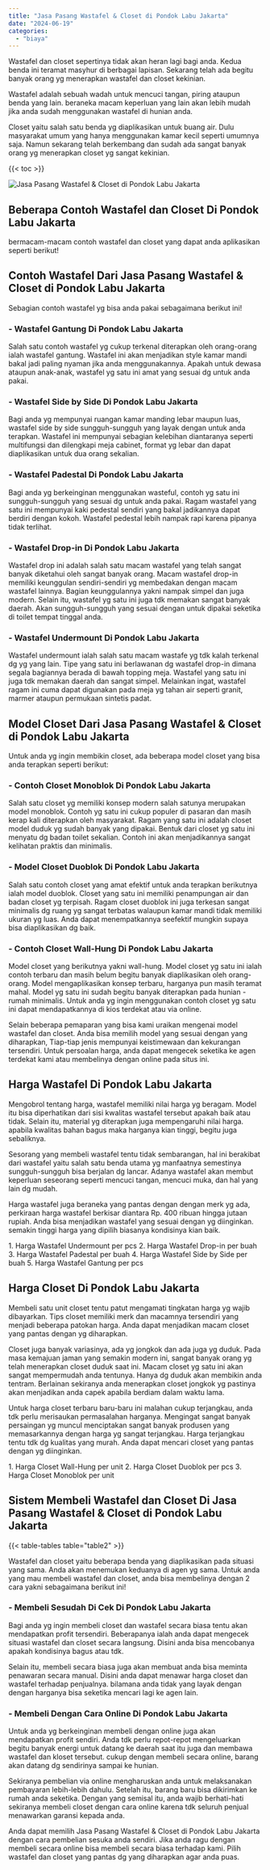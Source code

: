 ```yaml
---
title: "Jasa Pasang Wastafel & Closet di Pondok Labu Jakarta"
date: "2024-06-19"
categories: 
  - "biaya"
---
```


Wastafel dan closet sepertinya tidak akan heran lagi bagi anda. Kedua benda ini teramat masyhur di berbagai lapisan. Sekarang telah ada begitu banyak orang yg menerapkan wastafel dan closet kekinian.

Wastafel adalah sebuah wadah untuk mencuci tangan, piring ataupun benda yang lain. beraneka macam keperluan yang lain akan lebih mudah jika anda sudah menggunakan wastafel di hunian anda.

Closet yaitu salah satu benda yg diaplikasikan untuk buang air. Dulu masyarakat umum yang hanya menggunakan kamar kecil seperti umumnya saja. Namun sekarang telah berkembang dan sudah ada sangat banyak orang yg menerapkan closet yg sangat kekinian.

{{< toc >}}

![Jasa Pasang Wastafel & Closet di Pondok Labu Jakarta](/images/wastafel-closet-murah03.png)

## Beberapa Contoh Wastafel dan Closet Di Pondok Labu Jakarta

bermacam-macam contoh wastafel dan closet yang dapat anda aplikasikan seperti berikut!

## Contoh Wastafel Dari Jasa Pasang Wastafel & Closet di Pondok Labu Jakarta

Sebagian contoh wastafel yg bisa anda pakai sebagaimana berikut ini!

### \- Wastafel Gantung Di Pondok Labu Jakarta

Salah satu contoh wastafel yg cukup terkenal diterapkan oleh orang-orang ialah wastafel gantung. Wastafel ini akan menjadikan style kamar mandi bakal jadi paling nyaman jika anda menggunakannya. Apakah untuk dewasa ataupun anak-anak, wastafel yg satu ini amat yang sesuai dg untuk anda pakai.

### \- Wastafel Side by Side Di Pondok Labu Jakarta

Bagi anda yg mempunyai ruangan kamar manding lebar maupun luas, wastafel side by side sungguh-sungguh yang layak dengan untuk anda terapkan. Wastafel ini mempunyai sebagian kelebihan diantaranya seperti multifungsi dan dilengkapi meja cabinet, format yg lebar dan dapat diaplikasikan untuk dua orang sekalian.

### \- Wastafel Padestal Di Pondok Labu Jakarta

Bagi anda yg berkeinginan menggunakan wasteful, contoh yg satu ini sungguh-sungguh yang sesuai dg untuk anda pakai. Ragam wastafel yang satu ini mempunyai kaki pedestal sendiri yang bakal jadikannya dapat berdiri dengan kokoh. Wastafel pedestal lebih nampak rapi karena pipanya tidak terlihat.

### \- Wastafel Drop-in Di Pondok Labu Jakarta

Wastafel drop ini adalah salah satu macam wastafel yang telah sangat banyak diketahui oleh sangat banyak orang. Macam wastafel drop-in memiliki keunggulan sendiri-sendiri yg membedakan dengan macam wastafel lainnya. Bagian keunggulannya yakni nampak simpel dan juga modern. Selain itu, wastafel yg satu ini juga tdk memakan sangat banyak daerah. Akan sungguh-sungguh yang sesuai dengan untuk dipakai seketika di toilet tempat tinggal anda.

### \- Wastafel Undermount Di Pondok Labu Jakarta

Wastafel undermount ialah salah satu macam wastafe yg tdk kalah terkenal dg yg yang lain. Tipe yang satu ini berlawanan dg wastafel drop-in dimana segala bagiannya berada di bawah topping meja. Wastafel yang satu ini juga tdk memakan daerah dan sangat simpel. Melainkan ingat, wastafel ragam ini cuma dapat digunakan pada meja yg tahan air seperti granit, marmer ataupun permukaan sintetis padat.

## Model Closet Dari Jasa Pasang Wastafel & Closet di Pondok Labu Jakarta

Untuk anda yg ingin membikin closet, ada beberapa model closet yang bisa anda terapkan seperti berikut:

### \- Contoh Closet Monoblok Di Pondok Labu Jakarta

Salah satu closet yg memiliki konsep modern salah satunya merupakan model monoblok. Contoh yg satu ini cukup populer di pasaran dan masih kerap kali diterapkan oleh masyarakat. Ragam yang satu ini adalah closet model duduk yg sudah banyak yang dipakai. Bentuk dari closet yg satu ini menyatu dg badan toilet sekalian. Contoh ini akan menjadikannya sangat kelihatan praktis dan minimalis.

### \- Model Closet Duoblok Di Pondok Labu Jakarta

Salah satu contoh closet yang amat efektif untuk anda terapkan berikutnya ialah model duoblok. Closet yang satu ini memiliki penampungan air dan badan closet yg terpisah. Ragam closet duoblok ini juga terkesan sangat minimalis dg ruang yg sangat terbatas walaupun kamar mandi tidak memiliki ukuran yg luas. Anda dapat menempatkannya seefektif mungkin supaya bisa diaplikasikan dg baik.

### \- Contoh Closet Wall-Hung Di Pondok Labu Jakarta

Model closet yang berikutnya yakni wall-hung. Model closet yg satu ini ialah contoh terbaru dan masih belum begitu banyak diaplikasikan oleh orang-orang. Model mengaplikasikan konsep terbaru, harganya pun masih teramat mahal. Model yg satu ini sudah begitu banyak diterapkan pada hunian - rumah minimalis. Untuk anda yg ingin menggunakan contoh closet yg satu ini dapat mendapatkannya di kios terdekat atau via online.

Selain beberapa pemaparan yang bisa kami uraikan mengenai model wastafel dan closet. Anda bisa memilih model yang sesuai dengan yang diharapkan, Tiap-tiap jenis mempunyai keistimewaan dan kekurangan tersendiri. Untuk persoalan harga, anda dapat mengecek seketika ke agen terdekat kami atau membelinya dengan online pada situs ini.

## Harga Wastafel Di Pondok Labu Jakarta

Mengobrol tentang harga, wastafel memiliki nilai harga yg beragam. Model itu bisa diperhatikan dari sisi kwalitas wastafel tersebut apakah baik atau tidak. Selain itu, material yg diterapkan juga mempengaruhi nilai harga. apabila kwalitas bahan bagus maka harganya kian tinggi, begitu juga sebaliknya.

Sesorang yang membeli wastafel tentu tidak sembarangan, hal ini berakibat dari wastafel yaitu salah satu benda utama yg manfaatnya semestinya sungguh-sungguh bisa berjalan dg lancar. Adanya wastafel akan membut keperluan seseorang seperti mencuci tangan, mencuci muka, dan hal yang lain dg mudah.

Harga wastafel juga beraneka yang pantas dengan dengan merk yg ada, perkiraan harga wastafel berkisar diantara Rp. 400 ribuan hingga jutaan rupiah. Anda bisa menjadikan wastafel yang sesuai dengan yg diinginkan. semakin tinggi harga yang dipilih biasanya kondisinya kian baik.

1\. Harga Wastafel Undermount per pcs 2. Harga Wastafel Drop-in per buah 3. Harga Wastafel Padestal per buah 4. Harga Wastafel Side by Side per buah 5. Harga Wastafel Gantung per pcs

## Harga Closet Di Pondok Labu Jakarta

Membeli satu unit closet tentu patut mengamati tingkatan harga yg wajib dibayarkan. Tips closet memiliki merk dan macamnya tersendiri yang menjadi beberapa patokan harga. Anda dapat menjadikan macam closet yang pantas dengan yg diharapkan.

Closet juga banyak variasinya, ada yg jongkok dan ada juga yg duduk. Pada masa kemajuan jaman yang semakin modern ini, sangat banyak orang yg telah menerapkan closet duduk saat ini. Macam closet yg satu ini akan sangat mempermudah anda tentunya. Hanya dg duduk akan membikin anda tentram. Berlainan sekiranya anda menerapkan closet jongkok yg pastinya akan menjadikan anda capek apabila berdiam dalam waktu lama.

Untuk harga closet terbaru baru-baru ini malahan cukup terjangkau, anda tdk perlu merisaukan permasalahan harganya. Mengingat sangat banyak persaingan yg muncul menciptakan sangat banyak produsen yang memasarkannya dengan harga yg sangat terjangkau. Harga terjangkau tentu tdk dg kualitas yang murah. Anda dapat mencari closet yang pantas dengan yg diinginkan.

1\. Harga Closet Wall-Hung per unit 2. Harga Closet Duoblok per pcs 3. Harga Closet Monoblok per unit

## Sistem Membeli Wastafel dan Closet Di Jasa Pasang Wastafel & Closet di Pondok Labu Jakarta

{{< table-tables table="table2" >}}

Wastafel dan closet yaitu beberapa benda yang diaplikasikan pada situasi yang sama. Anda akan menemukan keduanya di agen yg sama. Untuk anda yang mau membeli wastafel dan closet, anda bisa membelinya dengan 2 cara yakni sebagaimana berikut ini!

### \- Membeli Sesudah Di Cek Di Pondok Labu Jakarta

Bagi anda yg ingin membeli closet dan wastafel secara biasa tentu akan mendapatkan profit tersendiri. Beberapanya ialah anda dapat mengecek situasi wastafel dan closet secara langsung. Disini anda bisa mencobanya apakah kondisinya bagus atau tdk.

Selain itu, membeli secara biasa juga akan membuat anda bisa meminta penawaran secara manual. Disini anda dapat menawar harga closet dan wastafel terhadap penjualnya. bilamana anda tidak yang layak dengan dengan harganya bisa seketika mencari lagi ke agen lain.

### \- Membeli Dengan Cara Online Di Pondok Labu Jakarta

Untuk anda yg berkeinginan membeli dengan online juga akan mendapatkan profit sendiri. Anda tdk perlu repot-repot mengeluarkan begitu banyak energi untuk datang ke daerah saat itu juga dan membawa wastafel dan kloset tersebut. cukup dengan membeli secara online, barang akan datang dg sendirinya sampai ke hunian.

Sekiranya pembelian via online mengharuskan anda untuk melaksanakan pembayaran lebih-lebih dahulu. Setelah itu, barang baru bisa dikirimkan ke rumah anda seketika. Dengan yang semisal itu, anda wajib berhati-hati sekiranya membeli closet dengan cara online karena tdk seluruh penjual menawarkan garansi kepada anda.

Anda dapat memilih Jasa Pasang Wastafel & Closet di Pondok Labu Jakarta dengan cara pembelian sesuka anda sendiri. Jika anda ragu dengan membeli secara online bisa membeli secara biasa terhadap kami. Pilih wastafel dan closet yang pantas dg yang diharapkan agar anda puas.
